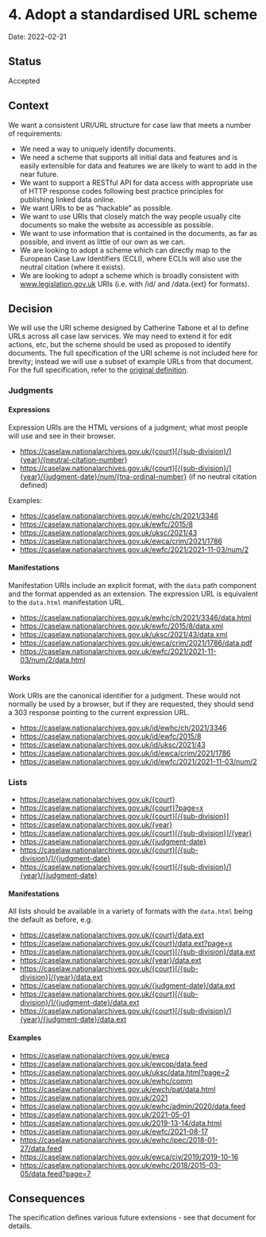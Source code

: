 # 4. Adopt a standardised URL scheme

Date: 2022-02-21

## Status

Accepted

## Context

We want a consistent URI/URL structure for case law that meets a number of requirements:

- We need a way to uniquely identify documents.
- We need a scheme that supports all initial data and features and is easily extensible for data and features we are likely to want to add in the near future.
- We want to support a RESTful API for data access with appropriate use of HTTP response codes following best practice principles for publishing linked data online.
- We want URIs to be as “hackable” as possible.
- We want to use URIs that closely match the way people usually cite documents so make the website as accessible as possible.
- We want to use information that is contained in the documents, as far as possible, and invent as little of our own as we can.
- We are looking to adopt a scheme which can directly map to the European Case Law Identifiers (ECLI), where ECLIs will also use the neutral citation (where it exists).
- We are looking to adopt a scheme which is broadly consistent with www.legislation.gov.uk URIs (i.e. with /id/ and /data.{ext} for formats).

## Decision

We will use the URI scheme designed by Catherine Tabone et al to define URLs across all case law services. We may need to extend
it for edit actions, etc, but the scheme should be used as proposed to identify documents. The full specification of the URI
scheme is not included here for brevity; instead we will use a subset of example URLs from that document. For the full
specification, refer to the [original definition](https://nationalarchivesuk.sharepoint.com/:w:/r/sites/LS_project/Data%20Development/Judgments%20Data%20Conversion/URI%20Scheme/Judgments%20URI%20Scheme%2016-02-2022.docx?d=w59ef433f65804907b734ec2657b5316d&csf=1&web=1&e=Ghcz6d).

### Judgments

#### Expressions

Expression URIs are the HTML versions of a judgment; what most people will use and see in their browser.

- https://caselaw.nationalarchives.gov.uk/{court}[/{sub-division}/]{year}/{neutral-citation-number}
- https://caselaw.nationalarchives.gov.uk/{court}[/{sub-division}/]{year}/{judgment-date}/num/{tna-ordinal-number} (if no neutral citation defined)

Examples:

- https://caselaw.nationalarchives.gov.uk/ewhc/ch/2021/3346
- https://caselaw.nationalarchives.gov.uk/ewfc/2015/8
- https://caselaw.nationalarchives.gov.uk/uksc/2021/43
- https://caselaw.nationalarchives.gov.uk/ewca/crim/2021/1786
- https://caselaw.nationalarchives.gov.uk/ewfc/2021/2021-11-03/num/2

#### Manifestations

Manifestation URIs include an explicit format, with the `data` path component and the format appended as an extension. The expression URL is equivalent to the `data.html` manifestation URL.

- https://caselaw.nationalarchives.gov.uk/ewhc/ch/2021/3346/data.html
- https://caselaw.nationalarchives.gov.uk/ewfc/2015/8/data.xml
- https://caselaw.nationalarchives.gov.uk/uksc/2021/43/data.xml
- https://caselaw.nationalarchives.gov.uk/ewca/crim/2021/1786/data.pdf
- https://caselaw.nationalarchives.gov.uk/ewfc/2021/2021-11-03/num/2/data.html

#### Works

Work URIs are the canonical identifier for a judgment. These would not normally be used by a browser, but if they are requested, they should send a 303 response pointing to the current expression URL.

- https://caselaw.nationalarchives.gov.uk/id/ewhc/ch/2021/3346
- https://caselaw.nationalarchives.gov.uk/id/ewfc/2015/8
- https://caselaw.nationalarchives.gov.uk/id/uksc/2021/43
- https://caselaw.nationalarchives.gov.uk/id/ewca/crim/2021/1786
- https://caselaw.nationalarchives.gov.uk/id/ewfc/2021/2021-11-03/num/2

### Lists

- https://caselaw.nationalarchives.gov.uk/{court}
- https://caselaw.nationalarchives.gov.uk/{court}?page=x
- https://caselaw.nationalarchives.gov.uk/{court}[/{sub-division}]
- https://caselaw.nationalarchives.gov.uk/{year}
- https://caselaw.nationalarchives.gov.uk/{court}[/{sub-division}]/{year}
- https://caselaw.nationalarchives.gov.uk/{judgment-date}
- https://caselaw.nationalarchives.gov.uk/{court}[/{sub-division}/]/{judgment-date}
- https://caselaw.nationalarchives.gov.uk/{court}[/{sub-division}/]{year}/{judgment-date}

#### Manifestations

All lists should be available in a variety of formats with the `data.html` being the default as before, e.g.

- https://caselaw.nationalarchives.gov.uk/{court}/data.ext
- https://caselaw.nationalarchives.gov.uk/{court}/data.ext?page=x
- https://caselaw.nationalarchives.gov.uk/{court}[/{sub-division}/data.ext
- https://caselaw.nationalarchives.gov.uk/{year}/data.ext
- https://caselaw.nationalarchives.gov.uk/{court}[/{sub-division}]/{year}/data.ext
- https://caselaw.nationalarchives.gov.uk/{judgment-date}/data.ext
- https://caselaw.nationalarchives.gov.uk/{court}[/{sub-division}/]/{judgment-date}/data.ext
- https://caselaw.nationalarchives.gov.uk/{court}[/{sub-division}/]{year}/{judgment-date}/data.ext

#### Examples

- https://caselaw.nationalarchives.gov.uk/ewca
- https://caselaw.nationalarchives.gov.uk/ewcop/data.feed
- https://caselaw.nationalarchives.gov.uk/uksc/data.html?page=2
- https://caselaw.nationalarchives.gov.uk/ewhc/comm
- https://caselaw.nationalarchives.gov.uk/ewch/pat/data.html
- https://caselaw.nationalarchives.gov.uk/2021
- https://caselaw.nationalarchives.gov.uk/ewhc/admin/2020/data.feed
- https://caselaw.nationalarchives.gov.uk/2021-05-01
- https://caselaw.nationalarchives.gov.uk/2019-13-14/data.html
- https://caselaw.nationalarchives.gov.uk/ewfc/2021-08-17
- https://caselaw.nationalarchives.gov.uk/ewhc/ipec/2018-01-27/data.feed
- https://caselaw.nationalarchives.gov.uk/ewca/civ/2019/2019-10-16
- https://caselaw.nationalarchives.gov.uk/ewhc/2018/2015-03-05/data.feed?page=7

## Consequences

The specification defines various future extensions - see that document for details.
